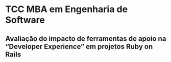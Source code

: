 # TCC MBA em Engenharia de Software
## Avaliação do impacto de ferramentas de apoio na “Developer Experience” em projetos Ruby on Rails
